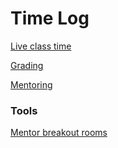 # Time Log

[Live class time](https://forms.gle/dipXNZGyhiHfHweM9)

[Grading](https://forms.gle/yN96AQb7tzroDg5q9)

[Mentoring](https://forms.gle/YDAWYPEsqa3ptFi28)

### Tools

[Mentor breakout rooms](https://codex-mentors-dashboard.replit.app/mentors)
